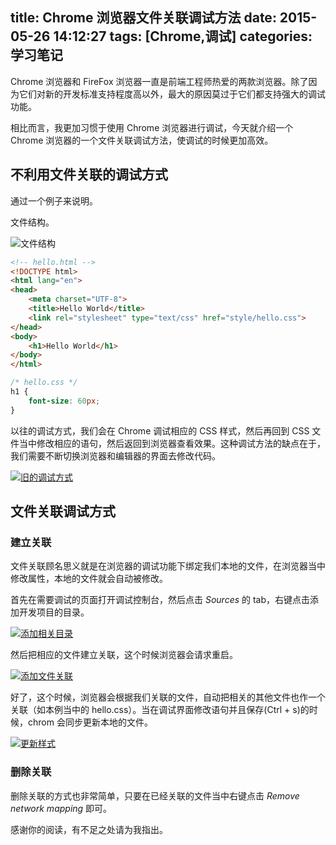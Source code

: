 title: Chrome 浏览器文件关联调试方法
date: 2015-05-26 14:12:27
tags: [Chrome,调试]
categories: 学习笔记
---

Chrome 浏览器和 FireFox 浏览器一直是前端工程师热爱的两款浏览器。除了因为它们对新的开发标准支持程度高以外，最大的原因莫过于它们都支持强大的调试功能。

<!-- more -->

相比而言，我更加习惯于使用 Chrome 浏览器进行调试，今天就介绍一个 Chrome 浏览器的一个文件关联调试方法，使调试的时候更加高效。

## 不利用文件关联的调试方式

通过一个例子来说明。

文件结构。

![文件结构](http://acwongblog.qiniudn.com/2015-05_hello-folder-structure.PNG)

```html
<!-- hello.html -->
<!DOCTYPE html>
<html lang="en">
<head>
    <meta charset="UTF-8">
    <title>Hello World</title>
    <link rel="stylesheet" type="text/css" href="style/hello.css">
</head>
<body>
    <h1>Hello World</h1>
</body>
</html>
```

```css
/* hello.css */
h1 {
    font-size: 60px;
}
```

以往的调试方式，我们会在 Chrome 调试相应的 CSS 样式，然后再回到 CSS 文件当中修改相应的语句，然后返回到浏览器查看效果。这种调试方法的缺点在于，我们需要不断切换浏览器和编辑器的界面去修改代码。

[![旧的调试方式](http://acwongblog.qiniudn.com/2015-05_old-debugging.gif)](http://acwongblog.qiniudn.com/2015-05_old-debugging.gif)

## 文件关联调试方式

### 建立关联

文件关联顾名思义就是在浏览器的调试功能下绑定我们本地的文件，在浏览器当中修改属性，本地的文件就会自动被修改。

首先在需要调试的页面打开调试控制台，然后点击 *Sources* 的 tab，右键点击添加开发项目的目录。

[![添加相关目录](http://acwongblog.qiniudn.com/2015-05_add-folder.gif)](http://acwongblog.qiniudn.com/2015-05_add-folder.gif)

然后把相应的文件建立关联，这个时候浏览器会请求重启。

[![添加文件关联](http://acwongblog.qiniudn.com/2015-05_map-network.gif)](http://acwongblog.qiniudn.com/2015-05_map-network.gif)

好了，这个时候，浏览器会根据我们关联的文件，自动把相关的其他文件也作一个关联（如本例当中的 hello.css）。当在调试界面修改语句并且保存(Ctrl + s)的时候，chrom 会同步更新本地的文件。

[![更新样式](http://acwongblog.qiniudn.com/2015-05_update-css.gif)](http://acwongblog.qiniudn.com/2015-05_update-css.gif)

### 删除关联

删除关联的方式也非常简单，只要在已经关联的文件当中右键点击 *Remove network mapping* 即可。

感谢你的阅读，有不足之处请为我指出。
